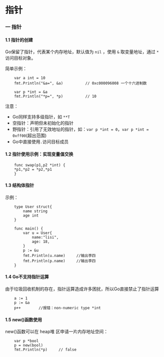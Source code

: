 # 指针

### 一 指针

#### 1.1 指针的创建

Go保留了指针，代表某个内存地址，默认值为 `nil` ，使用 `&` 取变量地址，通过 `*` 访问目标对象。

简单示例：

```text
	var a int = 10
	fmt.Println("&a=", &a)			// 0xc000096008 一个十六进制数

	var p *int = &a
	fmt.Println("*p=", *p)			// 10
```

注意：

* Go同样支持多级指针，如 `**T`
* 空指针：声明但未初始化的指针
* 野指针：引用了无效地址的指针，如：`var p *int = 0`，`var p *int = 0xff00`\(超出范围\)
* Go中直接使用`.`访问目标成员

#### 1.2 指针使用示例：实现变量值交换

```text
	func swap(p1,p2 *int) {
	*p1,*p2 = *p2,*p1
	}
```

#### 1.3 结构体指针

示例：

```text
	type User struct{
		name string
		age int
	}

	func main() {
		var u = User{
			name:"lisi",
			age: 18,
		}
		p := &u
		fmt.Println(u.name)		//输出李四
		fmt.Println(p.name)		//输出李四
	}
```

#### 1.4 Go不支持指针运算

由于垃圾回收机制的存在，指针运算造成许多困扰，所以Go直接禁止了指针运算

```text
	a := 1
	p := &a
	p++        //报错：non-numeric type *int
```

#### 1.5 new\(\)函数使用

new\(\)函数可以在 heap堆 区申请一片内存地址空间：

```text
	var p *bool
	p = new(bool)
	fmt.Println(*p)		// false
```

